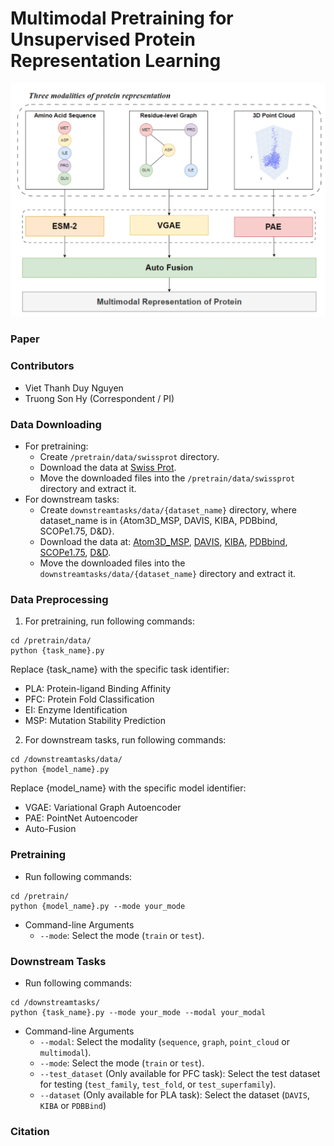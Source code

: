 # Multimodal Pretraining for Unsupervised Protein Representation Learning

![framework](./figures/framework.png)

### Paper

### Contributors
* Viet Thanh Duy Nguyen
* Truong Son Hy (Correspondent / PI)

### Data Downloading
* For pretraining:
    * Create ```/pretrain/data/swissprot``` directory.
    * Download the data at [Swiss Prot](https://ftp.ebi.ac.uk/pub/databases/alphafold/latest/swissprot_pdb_v4.tar).
    * Move the downloaded files into the ```/pretrain/data/swissprot``` directory and extract it.
* For downstream tasks:
    * Create ```downstreamtasks/data/{dataset_name}``` directory, where dataset_name is in {Atom3D_MSP, DAVIS, KIBA, PDBbind, SCOPe1.75, D&D}.
    * Download the data at: [Atom3D_MSP](https://zenodo.org/records/4962515/files/MSP-split-by-sequence-identity-30.tar.gz), [DAVIS](https://drive.google.com/file/d/1kobzvO9aZcCAOWqXodEZi9xbr4PuGHYY/view?usp=drive_link),
    [KIBA](https://drive.google.com/file/d/1X8LQZYjShhKo0YOkTZ-zfzftN1V-Wbyx/view?usp=drive_link), [PDBbind](), [SCOPe1.75](https://drive.google.com/uc?export=download&id=1chZAkaZlEBaOcjHQ3OUOdiKZqIn36qar), [D&D](https://drive.google.com/uc?export=download&id=1KTs5cUYhG60C6WagFp4Pg8xeMgvbLfhB).
    * Move the downloaded files into the ```downstreamtasks/data/{dataset_name}``` directory and extract it.

### Data Preprocessing
1. For pretraining, run following commands:
```
cd /pretrain/data/
python {task_name}.py
```
Replace {task_name} with the specific task identifier:
* PLA: Protein-ligand Binding Affinity
* PFC: Protein Fold Classification
* EI: Enzyme Identification
* MSP: Mutation Stability Prediction
2. For downstream tasks, run following commands:
```
cd /downstreamtasks/data/
python {model_name}.py
```
Replace {model_name} with the specific model identifier:
* VGAE: Variational Graph Autoencoder
* PAE: PointNet Autoencoder
* Auto-Fusion
### Pretraining
* Run following commands:
```
cd /pretrain/
python {model_name}.py --mode your_mode
```
* Command-line Arguments
    * `--mode`: Select the mode (`train` or `test`).
### Downstream Tasks
* Run following commands:
```
cd /downstreamtasks/
python {task_name}.py --mode your_mode --modal your_modal 
```
* Command-line Arguments
    * `--modal`: Select the modality (`sequence`, `graph`, `point_cloud` or `multimodal`).
    * `--mode`: Select the mode (`train` or `test`).
    * `--test_dataset` (Only available for PFC task): Select the test dataset for testing (`test_family`, `test_fold`, or `test_superfamily`).
    * `--dataset` (Only available for PLA task): Select the dataset (`DAVIS`, `KIBA` or `PDBBind`)
### Citation